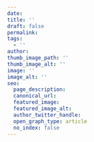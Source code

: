 ```yaml
---
date:
title: ''
draft: false
permalink: 
tags:
  - ''
author:
thumb_image_path: ''
thumb_image_alt: ''
image: ''
image_alt: ''
seo:
  page_description:
  canonical_url:
  featured_image:
  featured_image_alt:
  author_twitter_handle:
  open_graph_type: article
  no_index: false
---
```

